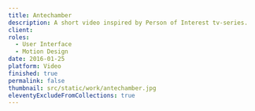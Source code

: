 ```yaml
---
title: Antechamber
description: A short video inspired by Person of Interest tv-series.
client:
roles:
  - User Interface
  - Motion Design
date: 2016-01-25
platform: Video
finished: true
permalink: false
thumbnail: src/static/work/antechamber.jpg
eleventyExcludeFromCollections: true
---
```

